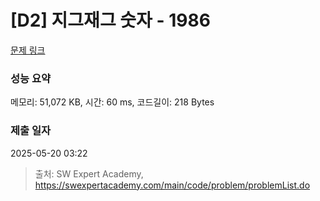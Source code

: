 # [D2] 지그재그 숫자 - 1986 

[문제 링크](https://swexpertacademy.com/main/code/problem/problemDetail.do?contestProbId=AV5PxmBqAe8DFAUq) 

### 성능 요약

메모리: 51,072 KB, 시간: 60 ms, 코드길이: 218 Bytes

### 제출 일자

2025-05-20 03:22



> 출처: SW Expert Academy, https://swexpertacademy.com/main/code/problem/problemList.do